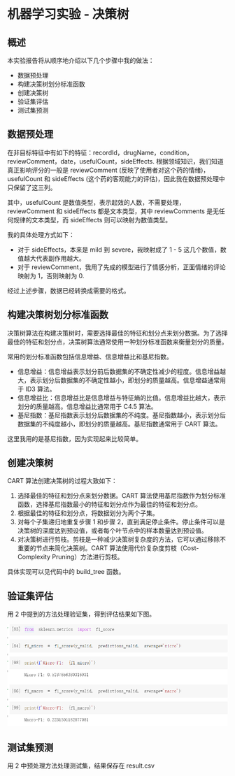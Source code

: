 # 机器学习实验 - 决策树

## 概述

本实验报告将从顺序地介绍以下几个步骤中我的做法：

- 数据预处理
- 构建决策树划分标准函数
- 创建决策树
- 验证集评估
- 测试集预测

## 数据预处理

在非目标特征中有如下的特征：recordId，drugName，condition，reviewComment，date，usefulCount，sideEffects. 根据领域知识，我们知道真正影响评分的一般是 reviewComment (反映了使用者对这个药的情绪)，usefulCount 和 sideEffects (这个药的客观能力的评估)，因此我在数据预处理中只保留了这三列。

其中，usefulCount 是数值类型，表示起效的人数，不需要处理，reviewComment 和 sideEffects 都是文本类型，其中 reviewComments 是无任何规律的文本类型，而 sideEffects 则可以映射为数值类型。

我的具体处理方式如下：

- 对于 sideEffects，本来是 mild 到 severe，我映射成了 1 - 5 这几个数值，数值越大代表副作用越大。
- 对于 reviewComment，我用了先成的模型进行了情感分析，正面情绪的评论映射为 1，否则映射为 0.

经过上述步骤，数据已经转换成需要的格式。

## 构建决策树划分标准函数

决策树算法在构建决策树时，需要选择最佳的特征和划分点来划分数据。为了选择最佳的特征和划分点，决策树算法通常使用一种划分标准函数来衡量划分的质量。

常用的划分标准函数包括信息增益、信息增益比和基尼指数。

- 信息增益：信息增益表示划分前后数据集的不确定性减少的程度。信息增益越大，表示划分后数据集的不确定性越小，即划分的质量越高。信息增益通常用于 ID3 算法。
- 信息增益比：信息增益比是信息增益与特征熵的比值。信息增益比越大，表示划分的质量越高。信息增益比通常用于 C4.5 算法。
- 基尼指数：基尼指数表示划分后数据集的不纯度。基尼指数越小，表示划分后数据集的不纯度越小，即划分的质量越高。基尼指数通常用于 CART 算法。

这里我用的是基尼指数，因为实现起来比较简单。

## 创建决策树

CART 算法创建决策树的过程大致如下：

1. 选择最佳的特征和划分点来划分数据。CART 算法使用基尼指数作为划分标准函数，选择基尼指数最小的特征和划分点作为最佳的特征和划分点。
2. 根据最佳的特征和划分点，将数据划分为两个子集。
3. 对每个子集递归地重复步骤 1 和步骤 2，直到满足停止条件。停止条件可以是决策树的深度达到预设值，或者每个叶节点中的样本数量达到预设值。
4. 对决策树进行剪枝。剪枝是一种减少决策树复杂度的方法，它可以通过移除不重要的节点来简化决策树。CART 算法使用代价复杂度剪枝（Cost-Complexity Pruning）方法进行剪枝。

具体实现可以见代码中的 build_tree 函数。

## 验证集评估

用 2 中提到的方法处理验证集，得到评估结果如下图。

![](./imgs/score.png)

## 测试集预测

用 2 中预处理方法处理测试集，结果保存在 result.csv